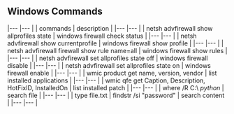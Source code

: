 ## Windows Commands

|---	|---	|
|  commands 	|   description	|
|---	|---	|
|  netsh advfirewall show allprofiles state 	|   windows firewall check status	|
|---	|---	|
|  netsh advfirewall show currentprofile 	|   windows firewall show profile	|
|---	|---	|
|  netsh advfirewall firewall show rule name=all 	|  windows firewall show rules 	|
|---	|---	|
|  netsh advfirewall set allprofiles state off 	|   windows firewall disable	|
|---	|---	|
|  netsh advfirewall set allprofiles state on 	|   windows firewall enable	|
|---	|---	|
|  wmic product get name, version, vendor 	|   list installed applications	|
|---	|---	|
|  wmic qfe get Caption, Description, HotFixID, InstalledOn 	|   list installed patch	|
|---	|---	|
|  where /R C:\ *python* 	|   search file	|
|---	|---	|
|  type file.txt | findstr /si "password" 	|   search content	|
|---	|---	|

